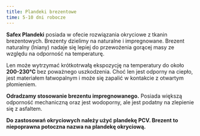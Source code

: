 ```yaml
---
title: Plandeki brezentowe
time: 5-10 dni robocze
---
```


**Safex Plandeki** posiada w ofecie rozwiązania okryciowe z tkanin brezentowych. 
Brezenty dzielimy na naturalne i impregnowane. Brezent naturalny (lniany) 
nadaje się lepiej do przewożenia gorącej masy ze względu na odporność na temperaturę.

Len może wytrzymać krótkotrwałą ekspozycję na temperatury do około **200-230°C** 
bez poważnego uszkodzenia. Choć len jest odporny na ciepło, jest materiałem łatwopalnym 
i może się zapalić w kontakcie z otwartym płomieniem.

**Odradzamy stosowanie brezentu impregnowanego.** Posiada większą odporność mechaniczną 
oraz jest wodoporny, ale jest podatny na zlepienie się z asfaltem.

**Do zastosowań okryciowych należy użyć plandekę PCV. Brezent to niepoprawna potoczna nazwa na plandekę okryciową.**
